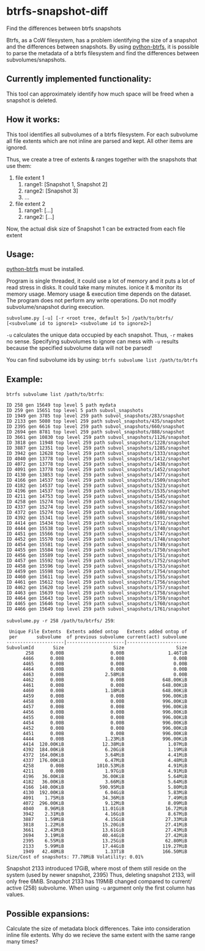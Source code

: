 # btrfs-snapshot-diff
Find the differences between btrfs snapshots

Btrfs, as a CoW filesystem, has a problem identifying the size of a snapshot and the differences between snapshots.
By using [python-btrfs](https://github.com/knorrie/python-btrfs), it is possible to parse the metadata of a btrfs filesystem and find the differences between subvolumes/snapshots.

## Currently implemented functionality:

This tool can approximately identify how much space will be freed when a snapshot is deleted.

## How it works:

This tool identifies all subvolumes of a btrfs filesystem. For each subvolume all file extents which are not inline are parsed and kept. All other items are ignored.

Thus, we create a tree of extents & ranges together with the snapshots that use them:

1. file extent 1
   1. range1: [Snapshot 1, Snapshot 2]
   2. range2: [Snapshot 3]
   3. ...
2. file extent 2
   1. range1: [...]
   2. range2: [...]

Now, the actual disk size of Snapshot 1 can be extracted from each file extent
## Usage:

[python-btrfs](https://github.com/knorrie/python-btrfs) must be installed.

Program is single threaded, it could use a lot of memory and it puts a lot of read stress in disks. It could take many minutes. ionice it & monitor its memory usage. Memory usage & execution time depends on the dataset. The program does not perform any write operations. Do not modify subvolume/snapshot during execution.

`subvolume.py [-u] [-r <root tree, default 5>] /path/to/btrfs/ [<subvolume id to ignore1> <subvolume id to ignore2>]`

`-u` calculates the unique data occupied by each snapshot. Thus, `-r` makes no sense. Specifying subvolumes to ignore can mess with `-u` results because the specified subvolume data will not be parsed!

You can find subvolume ids by using:
`btrfs subvolume list /path/to/btrfs`

## Example:

`btrfs subvolume list /path/to/btrfs`:

```
ID 258 gen 15649 top level 5 path mydata
ID 259 gen 15651 top level 5 path subvol_snapshots
ID 1949 gen 3785 top level 259 path subvol_snapshots/283/snapshot
ID 2133 gen 5080 top level 259 path subvol_snapshots/435/snapshot
ID 2395 gen 6616 top level 259 path subvol_snapshots/660/snapshot
ID 2694 gen 8781 top level 259 path subvol_snapshots/888/snapshot
ID 3661 gen 10830 top level 259 path subvol_snapshots/1126/snapshot
ID 3818 gen 11948 top level 259 path subvol_snapshots/1228/snapshot
ID 3887 gen 12351 top level 259 path subvol_snapshots/1285/snapshot
ID 3942 gen 12628 top level 259 path subvol_snapshots/1333/snapshot
ID 4040 gen 13778 top level 259 path subvol_snapshots/1412/snapshot
ID 4072 gen 13778 top level 259 path subvol_snapshots/1438/snapshot
ID 4091 gen 13778 top level 259 path subvol_snapshots/1452/snapshot
ID 4130 gen 13853 top level 259 path subvol_snapshots/1477/snapshot
ID 4166 gen 14537 top level 259 path subvol_snapshots/1509/snapshot
ID 4182 gen 14537 top level 259 path subvol_snapshots/1523/snapshot
ID 4196 gen 14537 top level 259 path subvol_snapshots/1535/snapshot
ID 4211 gen 14753 top level 259 path subvol_snapshots/1545/snapshot
ID 4258 gen 15274 top level 259 path subvol_snapshots/1582/snapshot
ID 4337 gen 15274 top level 259 path subvol_snapshots/1652/snapshot
ID 4372 gen 15274 top level 259 path subvol_snapshots/1680/snapshot
ID 4392 gen 15341 top level 259 path subvol_snapshots/1691/snapshot
ID 4414 gen 15434 top level 259 path subvol_snapshots/1712/snapshot
ID 4444 gen 15538 top level 259 path subvol_snapshots/1740/snapshot
ID 4451 gen 15566 top level 259 path subvol_snapshots/1747/snapshot
ID 4452 gen 15570 top level 259 path subvol_snapshots/1748/snapshot
ID 4454 gen 15581 top level 259 path subvol_snapshots/1749/snapshot
ID 4455 gen 15584 top level 259 path subvol_snapshots/1750/snapshot
ID 4456 gen 15589 top level 259 path subvol_snapshots/1751/snapshot
ID 4457 gen 15592 top level 259 path subvol_snapshots/1752/snapshot
ID 4458 gen 15596 top level 259 path subvol_snapshots/1753/snapshot
ID 4459 gen 15598 top level 259 path subvol_snapshots/1754/snapshot
ID 4460 gen 15611 top level 259 path subvol_snapshots/1755/snapshot
ID 4461 gen 15612 top level 259 path subvol_snapshots/1756/snapshot
ID 4462 gen 15620 top level 259 path subvol_snapshots/1757/snapshot
ID 4463 gen 15639 top level 259 path subvol_snapshots/1758/snapshot
ID 4464 gen 15643 top level 259 path subvol_snapshots/1759/snapshot
ID 4465 gen 15646 top level 259 path subvol_snapshots/1760/snapshot
ID 4466 gen 15649 top level 259 path subvol_snapshots/1761/snapshot
```

`subvolume.py -r 258 /path/to/btrfs/ 259`:

```
 Unique File Extents  Extents added ontop   Extents added ontop of
 per       subvolume  of previous subvolume current(act) subvolume
---------------------|---------------------|----------------------
SubvolumId       Size                  Size                   Size
       258      0.00B                 0.00B                1.46TiB
      4466      0.00B                 0.00B                  0.00B
      4465      0.00B                 0.00B                  0.00B
      4464      0.00B                 0.00B                  0.00B
      4463      0.00B               2.58MiB                  0.00B
      4462      0.00B                 0.00B              648.00KiB
      4461      0.00B                 0.00B              648.00KiB
      4460      0.00B               1.18MiB              648.00KiB
      4459      0.00B                 0.00B              996.00KiB
      4458      0.00B                 0.00B              996.00KiB
      4457      0.00B                 0.00B              996.00KiB
      4456      0.00B                 0.00B              996.00KiB
      4455      0.00B                 0.00B              996.00KiB
      4454      0.00B                 0.00B              996.00KiB
      4452      0.00B                 0.00B              996.00KiB
      4451      0.00B                 0.00B              996.00KiB
      4444      0.00B               1.23MiB              996.00KiB
      4414  120.00KiB              12.38MiB                1.07MiB
      4392  184.00KiB               6.20GiB                1.19MiB
      4372  164.00KiB               3.64MiB                4.41MiB
      4337  176.00KiB               6.47MiB                4.48MiB
      4258      0.00B            1010.53MiB                4.91MiB
      4211      0.00B               1.97GiB                4.91MiB
      4196   36.00KiB              36.00KiB                5.64MiB
      4182   36.00KiB               3.66MiB                5.64MiB
      4166  140.00KiB             590.95MiB                5.80MiB
      4130  192.00KiB               6.04GiB                5.83MiB
      4091    1.75MiB              34.36MiB                7.49MiB
      4072  296.00KiB               9.12MiB                8.09MiB
      4040    8.96MiB              11.01GiB               16.72MiB
      3942    2.31MiB               4.16GiB                8.67MiB
      3887    1.59MiB               4.15GiB               27.33MiB
      3818    1.22MiB              15.20GiB               27.41MiB
      3661    2.43MiB              13.61GiB               27.43MiB
      2694    3.19MiB              40.44GiB               27.42MiB
      2395    6.55MiB              13.25GiB               62.80MiB
      2133    5.99MiB              17.44GiB              119.27MiB
      1949   42.48MiB               1.33TiB              166.50MiB
Size/Cost of snapshots: 77.78MiB Volatility: 0.01%
```
Snapshot 2133 introduced 17GiB, where most of them still reside on the system (used by newer snapshot, 2395)
Thus, deleting snapshot 2133, will only free 6MiB. Snapshot 2133 has 119MiB changed compared to current/ active (258) subvolume.
When using `-u` argument only the first column has values.

## Possible expansions:

Calculate the size of metadata block differences.
Take into consideration inline file extents.
Why do we recieve the same extent with the same range many times?
